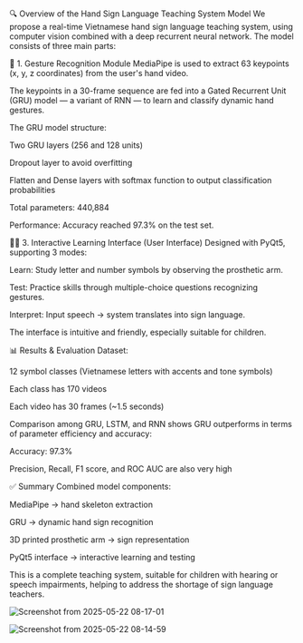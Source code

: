 🔍 Overview of the Hand Sign Language Teaching System Model
We propose a real-time Vietnamese hand sign language teaching system, using computer vision combined with a deep recurrent neural network. The model consists of three main parts:

🧠 1. Gesture Recognition Module
MediaPipe is used to extract 63 keypoints (x, y, z coordinates) from the user's hand video.

The keypoints in a 30-frame sequence are fed into a Gated Recurrent Unit (GRU) model — a variant of RNN — to learn and classify dynamic hand gestures.

The GRU model structure:

Two GRU layers (256 and 128 units)

Dropout layer to avoid overfitting

Flatten and Dense layers with softmax function to output classification probabilities

Total parameters: 440,884

Performance: Accuracy reached 97.3% on the test set.

🧑‍🏫 3. Interactive Learning Interface (User Interface)
Designed with PyQt5, supporting 3 modes:

Learn: Study letter and number symbols by observing the prosthetic arm.

Test: Practice skills through multiple-choice questions recognizing gestures.

Interpret: Input speech → system translates into sign language.

The interface is intuitive and friendly, especially suitable for children.

📊 Results & Evaluation
Dataset:

12 symbol classes (Vietnamese letters with accents and tone symbols)

Each class has 170 videos

Each video has 30 frames (~1.5 seconds)

Comparison among GRU, LSTM, and RNN shows GRU outperforms in terms of parameter efficiency and accuracy:

Accuracy: 97.3%

Precision, Recall, F1 score, and ROC AUC are also very high

✅ Summary
Combined model components:

MediaPipe → hand skeleton extraction

GRU → dynamic hand sign recognition

3D printed prosthetic arm → sign representation

PyQt5 interface → interactive learning and testing

This is a complete teaching system, suitable for children with hearing or speech impairments, helping to address the shortage of sign language teachers.



![Screenshot from 2025-05-22 08-17-01](https://github.com/user-attachments/assets/bb6cb8a3-c868-4eee-b8e4-267ecdec92a3)

![Screenshot from 2025-05-22 08-14-59](https://github.com/user-attachments/assets/6722a477-a8c5-44dc-99a7-897a2c52defb)
